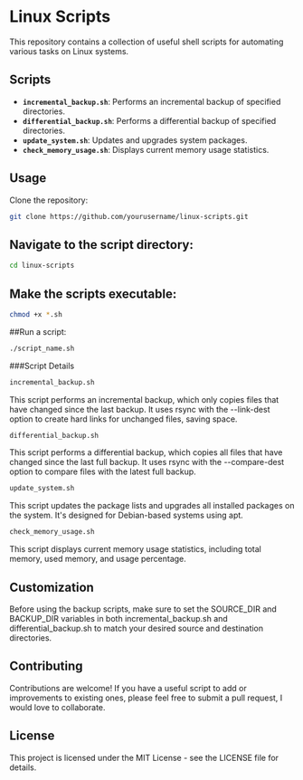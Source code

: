 # Linux Scripts

This repository contains a collection of useful shell scripts for automating various tasks on Linux systems.

## Scripts

- **`incremental_backup.sh`**: Performs an incremental backup of specified directories.
- **`differential_backup.sh`**: Performs a differential backup of specified directories.
- **`update_system.sh`**: Updates and upgrades system packages.
- **`check_memory_usage.sh`**: Displays current memory usage statistics.

## Usage

Clone the repository:
```bash
git clone https://github.com/yourusername/linux-scripts.git
```
## Navigate to the script directory:
```bash
cd linux-scripts
```
## Make the scripts executable:
```bash
chmod +x *.sh
```
##Run a script:
```bash
./script_name.sh
```
###Script Details
```bash
incremental_backup.sh
```
This script performs an incremental backup, which only copies files that have changed since the last backup. It uses rsync with the --link-dest option to create hard links for unchanged files, saving space.
```bash
differential_backup.sh
```
This script performs a differential backup, which copies all files that have changed since the last full backup. It uses rsync with the --compare-dest option to compare files with the latest full backup.
```bash
update_system.sh
```
This script updates the package lists and upgrades all installed packages on the system. It's designed for Debian-based systems using apt.
```bash
check_memory_usage.sh
```
This script displays current memory usage statistics, including total memory, used memory, and usage percentage.

## Customization
Before using the backup scripts, make sure to set the SOURCE_DIR and BACKUP_DIR variables in both incremental_backup.sh and differential_backup.sh to match your desired source and destination directories.

## Contributing
Contributions are welcome! If you have a useful script to add or improvements to existing ones, please feel free to submit a pull request, I would love to collaborate.

## License
This project is licensed under the MIT License - see the LICENSE file for details.
